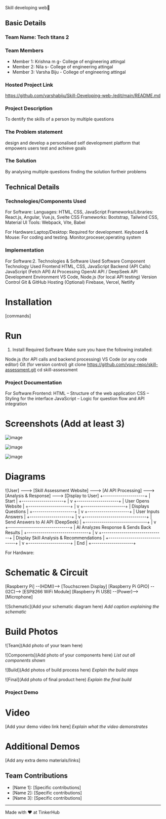Skill developing web🎯


## Basic Details
### Team Name: Tech titans 2


### Team Members
- Member 1: Krishna m g- College of engineering attingal
- Member 2: Nila s- College of engineering attingal
- Member 3: Varsha Biju - College of engineering attingal

### Hosted Project Link
https://github.com/varshabiju/Skill-Developing-web-/edit/main/README.md

### Project Description
To dentify the skills of a person by multiple questions

### The Problem statement
design and develop a personalised self development platform that empowers users test and achieve goals 

### The Solution
By analysing multiple questions finding the solution fortheir problems

## Technical Details
### Technologies/Components Used
For Software:
Languages: HTML, CSS, JavaScript
Frameworks/Libraries: React.js, Angular, Vue.js, Svelte
CSS Frameworks: Bootstrap, Tailwind CSS, Material UI
Tools: Webpack, Vite, Babel

For Hardware:Laptop/Desktop: Required for development.
Keyboard & Mouse: For coding and testing.
Monitor,proceser,operating system

### Implementation
For Software:2. Technologies & Software Used
Software Component	Technology Used
Frontend	HTML, CSS, JavaScript
Backend (API Calls)	JavaScript (Fetch API)
AI Processing	OpenAI API / DeepSeek API
Development Environment	VS Code, Node.js (for local API testing)
Version Control	Git & GitHub
Hosting (Optional)	Firebase, Vercel, Netlify
# Installation
[commands]

# Run
1. Install Required Software
Make sure you have the following installed:

Node.js (for API calls and backend processing)
VS Code (or any code editor)
Git (for version control)
git clone https://github.com/your-repo/skill-assessment.git
cd skill-assessment


### Project Documentation
For Software:Frontend:
HTML – Structure of the web application
CSS – Styling for the interface
JavaScript – Logic for question flow and API integration

# Screenshots (Add at least 3)
![image](https://github.com/user-attachments/assets/82fe0157-91fa-4cec-bb70-0dc264481bf6)


![image](https://github.com/user-attachments/assets/ec6f4cc0-fad4-4f3c-8fd4-a5c220fd3aaa)


![image](https://github.com/user-attachments/assets/4315db2c-60ad-4b93-a15d-567e7a13b3c1)


# Diagrams
![User] ---> [Skill Assessment Website] ---> [AI API Processing] ---> [Analysis & Response] ---> [Display to User]
    +---------------------+
    |  Start             |
    +---------------------+
            |
            v
    +---------------------+
    |  User Opens Website |
    +---------------------+
            |
            v
    +---------------------+
    |  Displays Questions |
    +---------------------+
            |
            v
    +---------------------+
    |  User Inputs Answers |
    +---------------------+
            |
            v
    +-------------------------------+
    |  Send Answers to AI API (DeepSeek) |
    +-------------------------------+
            |
            v
    +-------------------------------+
    |  AI Analyzes Response & Sends Back Results |
    +-------------------------------+
            |
            v
    +-------------------------------+
    |  Display Skill Analysis & Recommendations |
    +-------------------------------+
            |
            v
    +---------------------+
    |   End               |
    +---------------------+


For Hardware:

# Schematic & Circuit
[Raspberry Pi] --(HDMI)--> [Touchscreen Display]
[Raspberry Pi GPIO] --(I2C)--> [ESP8266 WiFi Module]
[Raspberry Pi USB] --(Power)--> [Microphone]


![Schematic](Add your schematic diagram here)
*Add caption explaining the schematic*

# Build Photos
![Team](Add photo of your team here)


![Components](Add photo of your components here)
*List out all components shown*

![Build](Add photos of build process here)
*Explain the build steps*

![Final](Add photo of final product here)
*Explain the final build*

### Project Demo
# Video
[Add your demo video link here]
*Explain what the video demonstrates*

# Additional Demos
[Add any extra demo materials/links]

## Team Contributions
- [Name 1]: [Specific contributions]
- [Name 2]: [Specific contributions]
- [Name 3]: [Specific contributions]

---
Made with ❤️ at TinkerHub
